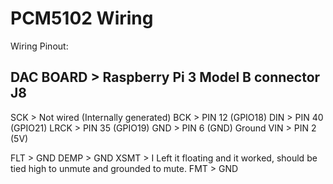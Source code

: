 # PCM5102 Wiring

Wiring Pinout:

DAC BOARD   > Raspberry Pi 3 Model B connector J8
-----------------------------------------------
SCK         > Not wired (Internally generated)
BCK         > PIN 12    (GPIO18)
DIN         > PIN 40    (GPIO21)
LRCK        > PIN 35    (GPIO19)
GND         > PIN 6     (GND) Ground
VIN         > PIN 2     (5V)

FLT             > GND 
DEMP            > GND 
XSMT            > I Left it floating and it worked, should be tied high to unmute and grounded to mute.
FMT             > GND 